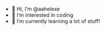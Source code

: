 - 👋 Hi, I’m @aahelexe
- 👀 I’m interested in coding
- 🌱 I’m currently learning a lot of stuff!

<!---
aahelexe/aahelexe is a ✨ special ✨ repository because its `README.md` (this file) appears on your GitHub profile.
You can click the Preview link to take a look at your changes.
--->

